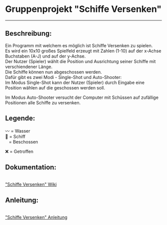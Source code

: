 # Gruppenprojekt "Schiffe Versenken"
***
<h2>Beschreibung:</h2>
Ein Programm mit welchem es möglich ist Schiffe Versenken zu spielen.<br />
Es wird ein 10x10 großes Spielfeld erzeugt mit Zahlen (1-10)  auf der x-Achse Buchstaben (A-J) und auf der y-Achse.<br />
Der Nutzer (Spieler) wählt die Position und Ausrichtung seiner Schiffe mit verschiendener Länge.<br />
Die Schiffe können nun abgeschossen werden.<br />
Dafür gibt es zwei Modi - Single-Shot und Auto-Shooter:<br />
Im Modus Single-Shot kann der Nutzer (Spieler) durch Eingabe eine Position wählen auf die geschossen werden soll.<br />
<p>Im Modus Auto-Shooter versucht der Computer mit Schüssen auf zufällige Positionen alle Schiffe zu versenken.<p/> 
<h2>Legende:</h2>
〰️ = Wasser<br />
🚢 = Schiff<br />
&nbsp; &nbsp;= Beschossen<br />
<p>❌ = Getroffen</p>

<h2> Dokumentation:</h2>
<br /> <a href="https://github.com/fri-sel/schiffe/wiki/Dokumentation-des-Projekts:-%22Schiffe-Versenken%22">"Schiffe Versenken" Wiki</a> <br />

<h2>Anleitung:</h2>
<br /> <a href="https://github.com/fri-sel/schiffe/wiki/Anleitung">"Schiffe Versenken" Anleitung </a> <br />
